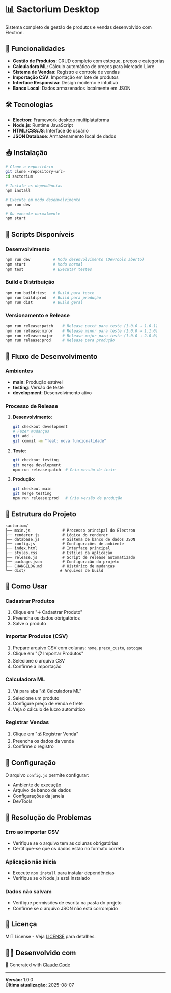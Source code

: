 # 📊 Sactorium Desktop

Sistema completo de gestão de produtos e vendas desenvolvido com Electron.

## 🚀 Funcionalidades

- **Gestão de Produtos**: CRUD completo com estoque, preços e categorias
- **Calculadora ML**: Cálculo automático de preços para Mercado Livre
- **Sistema de Vendas**: Registro e controle de vendas
- **Importação CSV**: Importação em lote de produtos
- **Interface Responsiva**: Design moderno e intuitivo
- **Banco Local**: Dados armazenados localmente em JSON

## 🛠️ Tecnologias

- **Electron**: Framework desktop multiplataforma
- **Node.js**: Runtime JavaScript
- **HTML/CSS/JS**: Interface de usuário
- **JSON Database**: Armazenamento local de dados

## 📥 Instalação

```bash
# Clone o repositório
git clone <repository-url>
cd sactorium

# Instale as dependências
npm install

# Execute em modo desenvolvimento
npm run dev

# Ou execute normalmente
npm start
```

## 🔧 Scripts Disponíveis

### Desenvolvimento
```bash
npm run dev          # Modo desenvolvimento (DevTools aberto)
npm start            # Modo normal
npm test             # Executar testes
```

### Build e Distribuição
```bash
npm run build:test   # Build para teste
npm run build:prod   # Build para produção
npm run dist         # Build geral
```

### Versionamento e Release
```bash
npm run release:patch    # Release patch para teste (1.0.0 → 1.0.1)
npm run release:minor    # Release minor para teste (1.0.0 → 1.1.0)
npm run release:major    # Release major para teste (1.0.0 → 2.0.0)
npm run release:prod     # Release para produção
```

## 🌟 Fluxo de Desenvolvimento

### Ambientes
- **main**: Produção estável
- **testing**: Versão de teste
- **development**: Desenvolvimento ativo

### Processo de Release

1. **Desenvolvimento**:
   ```bash
   git checkout development
   # Fazer mudanças
   git add .
   git commit -m "feat: nova funcionalidade"
   ```

2. **Teste**:
   ```bash
   git checkout testing
   git merge development
   npm run release:patch  # Cria versão de teste
   ```

3. **Produção**:
   ```bash
   git checkout main
   git merge testing
   npm run release:prod   # Cria versão de produção
   ```

## 📁 Estrutura do Projeto

```
sactorium/
├── main.js              # Processo principal do Electron
├── renderer.js          # Lógica do renderer
├── database.js          # Sistema de banco de dados JSON
├── config.js            # Configurações de ambiente
├── index.html           # Interface principal
├── styles.css           # Estilos da aplicação
├── release.js           # Script de release automatizado
├── package.json         # Configuração do projeto
├── CHANGELOG.md         # Histórico de mudanças
└── dist/               # Arquivos de build
```

## 🎯 Como Usar

### Cadastrar Produtos
1. Clique em "➕ Cadastrar Produto"
2. Preencha os dados obrigatórios
3. Salve o produto

### Importar Produtos (CSV)
1. Prepare arquivo CSV com colunas: `nome`, `preco_custo`, `estoque`
2. Clique em "📋 Importar Produtos"
3. Selecione o arquivo CSV
4. Confirme a importação

### Calculadora ML
1. Vá para aba "💰 Calculadora ML"
2. Selecione um produto
3. Configure preço de venda e frete
4. Veja o cálculo de lucro automático

### Registrar Vendas
1. Clique em "💰 Registrar Venda"
2. Preencha os dados da venda
3. Confirme o registro

## 🔧 Configuração

O arquivo `config.js` permite configurar:
- Ambiente de execução
- Arquivo de banco de dados
- Configurações da janela
- DevTools

## 🐛 Resolução de Problemas

### Erro ao importar CSV
- Verifique se o arquivo tem as colunas obrigatórias
- Certifique-se que os dados estão no formato correto

### Aplicação não inicia
- Execute `npm install` para instalar dependências
- Verifique se o Node.js está instalado

### Dados não salvam
- Verifique permissões de escrita na pasta do projeto
- Confirme se o arquivo JSON não está corrompido

## 📝 Licença

MIT License - Veja [LICENSE](LICENSE) para detalhes.

## 👨‍💻 Desenvolvido com

🚀 Generated with [Claude Code](https://claude.ai/code)

---

**Versão:** 1.0.0  
**Última atualização:** 2025-08-07